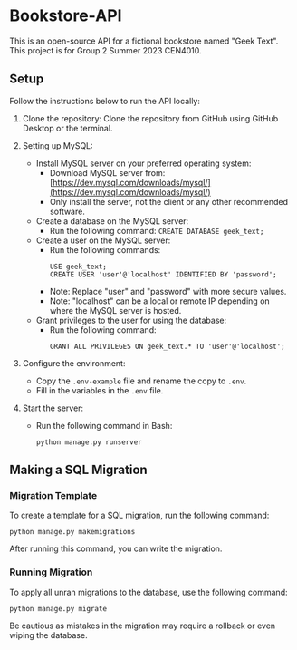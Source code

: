# Bookstore-API

This is an open-source API for a fictional bookstore named "Geek Text". This project is for Group 2 Summer 2023 CEN4010.

## Setup

Follow the instructions below to run the API locally:

1. Clone the repository: Clone the repository from GitHub using GitHub Desktop or the terminal.

2. Setting up MySQL:
   - Install MySQL server on your preferred operating system:
     - Download MySQL server from: [https://dev.mysql.com/downloads/mysql/](https://dev.mysql.com/downloads/mysql/)
     - Only install the server, not the client or any other recommended software.
   - Create a database on the MySQL server:
     - Run the following command: `CREATE DATABASE geek_text;`
   - Create a user on the MySQL server:
     - Run the following commands:
       ```
       USE geek_text;
       CREATE USER 'user'@'localhost' IDENTIFIED BY 'password';
       ```
     - Note: Replace "user" and "password" with more secure values.
     - Note: "localhost" can be a local or remote IP depending on where the MySQL server is hosted.
   - Grant privileges to the user for using the database:
     - Run the following command:
       ```
       GRANT ALL PRIVILEGES ON geek_text.* TO 'user'@'localhost';
       ```

3. Configure the environment:
   - Copy the `.env-example` file and rename the copy to `.env`.
   - Fill in the variables in the `.env` file.

4. Start the server:
   - Run the following command in Bash:
     ```
     python manage.py runserver
     ```

## Making a SQL Migration

### Migration Template
To create a template for a SQL migration, run the following command:
```
python manage.py makemigrations
```
After running this command, you can write the migration.

### Running Migration
To apply all unran migrations to the database, use the following command:
```
python manage.py migrate
```
Be cautious as mistakes in the migration may require a rollback or even wiping the database.